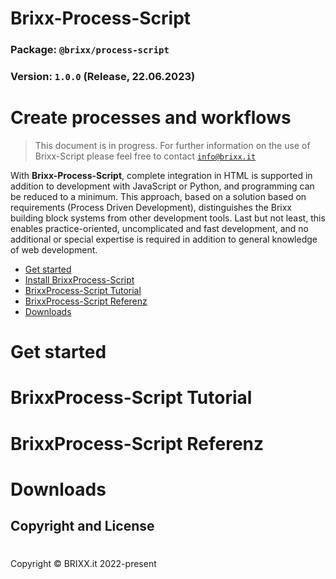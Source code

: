 # Brixx-Process-Script

### Package: `@brixx/process-script`

### Version: `1.0.0` (Release, 22.06.2023)

#

# Create processes and workflows

> This document is in progress. For further information on the use of Brixx-Script please feel free to contact [`info@brixx.it`](info@brixx.it)

With <b>Brixx-Process-Script</b>, complete integration in HTML is supported in addition to development with JavaScript or Python, and programming can be reduced to a minimum. This approach, based on a solution based on requirements (Process Driven Development), distinguishes the Brixx building block systems from other development tools. Last but not least, this enables practice-oriented, uncomplicated and fast development, and no additional or special expertise is required in addition to general knowledge of web development.

-   [Get started](#getstarted)
-   [Install BrixxProcess-Script](#installation)
-   [BrixxProcess-Script Tutorial](#tutorial)
-   [BrixxProcess-Script Referenz](#reference)
-   [Downloads](#downloads)

# <div id='getstarted' /> Get started

# <div id='tutorial' /> BrixxProcess-Script Tutorial

# <div id='reference' /> BrixxProcess-Script Referenz

# <div id='downloads' /> Downloads

## Copyright and License

#

Copyright © BRIXX.it 2022-present